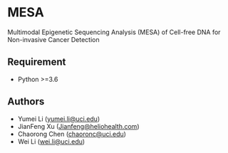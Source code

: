 # MESA

Multimodal Epigenetic Sequencing Analysis (MESA) of Cell-free DNA for Non-invasive Cancer Detection

## Requirement
- Python >=3.6

## Authors
- Yumei Li (yumei.li@uci.edu)
- JianFeng Xu (Jianfeng@heliohealth.com)
- Chaorong Chen (chaoronc@uci.edu)
- Wei Li (wei.li@uci.edu)
